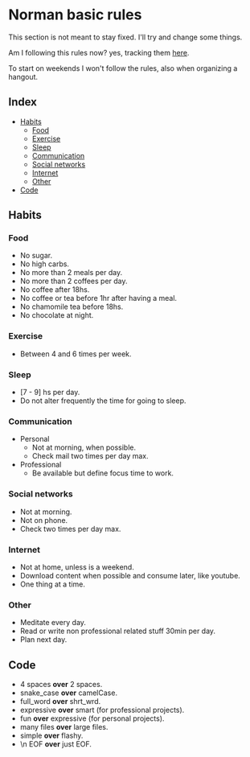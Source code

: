 # Norman basic rules

This section is not meant to stay fixed. I'll try and change some things.

Am I following this rules now? yes, tracking them [here](/me/habits).

To start on weekends I won't follow the rules, also when organizing a hangout.

## Index

- [Habits](#habits)
  - [Food](#food)
  - [Exercise](#exercise)
  - [Sleep](#sleep)
  - [Communication](#communication)
  - [Social networks](#social-networks)
  - [Internet](#internet)
  - [Other](#other)
- [Code](#code)

## Habits

### Food

- No sugar.
- No high carbs.
- No more than 2 meals per day.
- No more than 2 coffees per day.
- No coffee after 18hs.
- No coffee or tea before 1hr after having a meal.
- No chamomile tea before 18hs.
- No chocolate at night.

### Exercise

- Between 4 and 6 times per week.

### Sleep

- [7 - 9] hs per day.
- Do not alter frequently the time for going to sleep.

### Communication

- Personal
  - Not at morning, when possible.
  - Check mail two times per day max.
- Professional
  - Be available but define focus time to work.

### Social networks

- Not at morning.
- Not on phone.
- Check two times per day max.

### Internet

- Not at home, unless is a weekend.
- Download content when possible and consume later, like youtube.
- One thing at a time.

### Other

- Meditate every day.
- Read or write non professional related stuff 30min per day.
- Plan next day.

## Code

- 4 spaces **over** 2 spaces.
- snake_case **over** camelCase.
- full_word **over** shrt_wrd.
- expressive **over** smart (for professional projects).
- fun **over** expressive (for personal projects).
- many files **over** large files.
- simple **over** flashy.
- \n EOF **over** just EOF.
